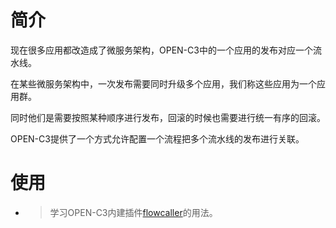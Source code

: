 # 简介

现在很多应用都改造成了微服务架构，OPEN-C3中的一个应用的发布对应一个流水线。

在某些微服务架构中，一次发布需要同时升级多个应用，我们称这些应用为一个应用群。

同时他们是需要按照某种顺序进行发布，回滚的时候也需要进行统一有序的回滚。

OPEN-C3提供了一个方式允许配置一个流程把多个流水线的发布进行关联。

# 使用

* > 学习OPEN-C3内建插件[flowcaller](/flowcaller/README.md)的用法。